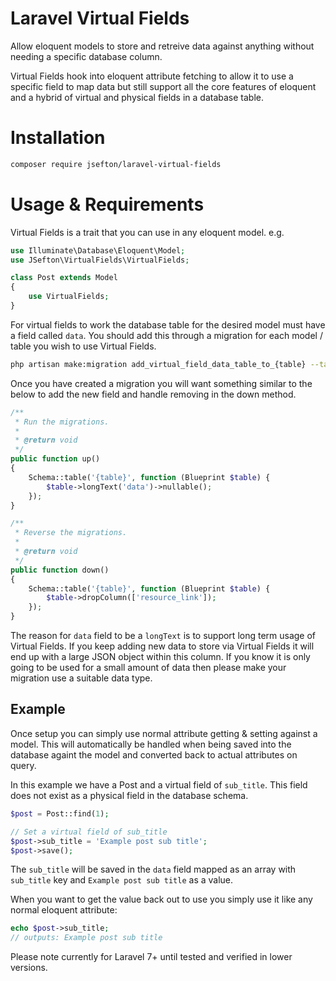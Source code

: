 # Laravel Virtual Fields

Allow eloquent models to store and retreive data against anything without needing a specific database column.

Virtual Fields hook into eloquent attribute fetching to allow it to use a specific field to map data but still support all the core features of eloquent and a hybrid of virtual and physical fields in a database table.


# Installation

```bash
composer require jsefton/laravel-virtual-fields
```

# Usage & Requirements

Virtual Fields is a trait that you can use in any eloquent model. e.g.

```php
use Illuminate\Database\Eloquent\Model;
use JSefton\VirtualFields\VirtualFields;

class Post extends Model 
{
    use VirtualFields;
}
```

For virtual fields to work the database table for the desired model must have a field called `data`. You should add this through a migration for each model / table you wish to use Virtual Fields.

```bash
php artisan make:migration add_virtual_field_data_table_to_{table} --table={table}
```

Once you have created a migration you will want something similar to the below to add the new field and handle removing in the down method.
```php
/**
 * Run the migrations.
 *
 * @return void
 */
public function up()
{
    Schema::table('{table}', function (Blueprint $table) {
        $table->longText('data')->nullable();
    });
}

/**
 * Reverse the migrations.
 *
 * @return void
 */
public function down()
{
    Schema::table('{table}', function (Blueprint $table) {
        $table->dropColumn(['resource_link']);
    });
}
```

The reason for `data` field to be a `longText` is to support long term usage of Virtual Fields. If you keep adding new data to store via Virtual Fields it will end up with a large JSON object within this column. If you know it is only going to be used for a small amount of data then please make your migration use a suitable data type.

## Example

Once setup you can simply use normal attribute getting & setting against a model. This will automatically be handled when being saved into the database againt the model and converted back to actual attributes on query.

In this example we have a Post and a virtual field of `sub_title`. This field does not exist as a physical field in the database schema.
```php
$post = Post::find(1);

// Set a virtual field of sub_title
$post->sub_title = 'Example post sub title';
$post->save();
```
The `sub_title` will be saved in the `data` field mapped as an array with `sub_title` key and `Example post sub title` as a value.

When you want to get the value back out to use you simply use it like any normal eloquent attribute:

```php
echo $post->sub_title;
// outputs: Example post sub title
```

Please note currently for Laravel 7+ until tested and verified in lower versions.
